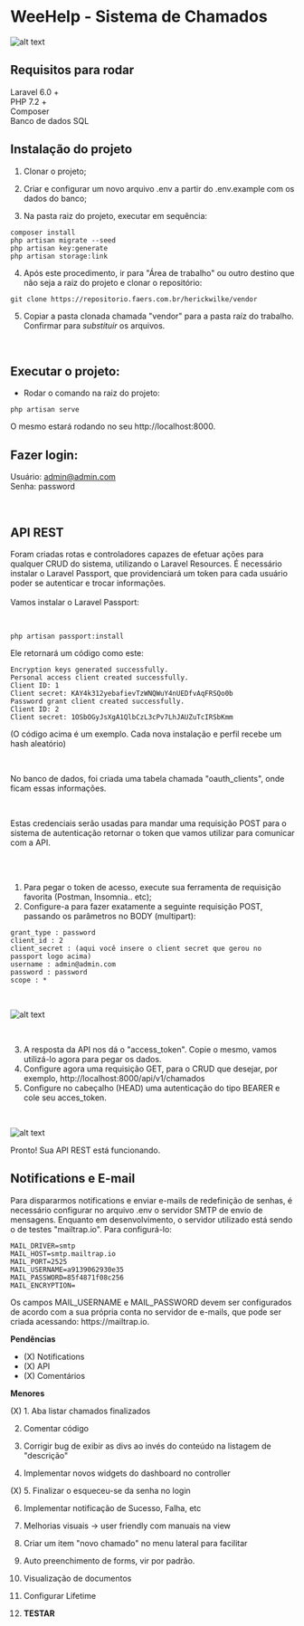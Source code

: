 # WeeHelp - Sistema de Chamados

![alt text](https://i.imgur.com/wkOEzlZ.png)

## Requisitos para rodar
Laravel 6.0 + <br>
PHP 7.2 + <br>
Composer <br>
Banco de dados SQL

## Instalação do projeto

1. Clonar o projeto;

2. Criar e configurar um novo arquivo .env a partir do .env.example com os dados do banco;

3. Na pasta raiz do projeto, executar em sequência: 

``` 
composer install
php artisan migrate --seed 
php artisan key:generate
php artisan storage:link

```

4. Após este procedimento, ir para "Área de trabalho" ou outro destino que não seja a raiz do projeto e clonar o repositório:

```
git clone https://repositorio.faers.com.br/herickwilke/vendor
```

5. Copiar a pasta clonada chamada "vendor" para a pasta raíz do trabalho. Confirmar para *substituir* os arquivos.

<br>

## Executar o projeto:

- Rodar o comando na raiz do projeto:

```
php artisan serve
```

O mesmo estará rodando no seu http://localhost:8000.

## Fazer login: 
Usuário: admin@admin.com <br>
Senha: password 

<br>


## API REST

<p> Foram criadas rotas e controladores capazes de efetuar ações para qualquer CRUD do sistema, utilizando o Laravel Resources.
É necessário instalar o Laravel Passport, que providenciará um token para cada usuário poder se autenticar e trocar informações. <br><br>
Vamos instalar o Laravel Passport: </p><br>

```
php artisan passport:install
```

<p>Ele retornará um código como este:</p>

```
Encryption keys generated successfully.
Personal access client created successfully.
Client ID: 1
Client secret: KAY4k312yebafievTzWNQWuY4nUEDfvAqFRSQo0b
Password grant client created successfully.
Client ID: 2
Client secret: 1OSbOGyJsXgA1QlbCzL3cPv7LhJAUZuTcIRSbKmm
``` 

<p>(O código acima é um exemplo. Cada nova instalação e perfil recebe um hash aleatório)</p><br>
<p>No banco de dados, foi criada uma tabela chamada "oauth_clients", onde ficam essas informações.</p><br>
<p>Estas credenciais serão usadas para mandar uma requisição POST para o sistema de autenticação retornar o token que vamos utilizar para comunicar com a API.</p>
<br><br>

1. Para pegar o token de acesso, execute sua ferramenta de requisição favorita (Postman, Insomnia.. etc);
2. Configure-a para fazer exatamente a seguinte requisição POST, passando os parâmetros no BODY (multipart):

```
grant_type : password
client_id : 2
client_secret : (aqui você insere o client secret que gerou no passport logo acima)
username : admin@admin.com
password : password
scope : *
```
<br>

![alt text](https://i.imgur.com/jwO3U8b.png)

<br>

3. A resposta da API nos dá o "access_token". Copie o mesmo, vamos utilizá-lo agora para pegar os dados.
4. Configure agora uma requisição GET, para o CRUD que desejar, por exemplo, http://localhost:8000/api/v1/chamados
5. Configure no cabeçalho (HEAD) uma autenticação do tipo BEARER e cole seu acces_token. 

<br>

![alt text](https://i.imgur.com/WwAfJ95.png)

Pronto! Sua API REST está funcionando.

## Notifications e E-mail

<p> Para dispararmos notifications e enviar e-mails de redefinição de senhas, é necessário configurar no arquivo .env o servidor SMTP de envio de mensagens. Enquanto em desenvolvimento, o servidor utilizado está sendo o de testes "mailtrap.io". Para configurá-lo: </p>

```
MAIL_DRIVER=smtp
MAIL_HOST=smtp.mailtrap.io
MAIL_PORT=2525
MAIL_USERNAME=a9139062930e35
MAIL_PASSWORD=85f4871f08c256
MAIL_ENCRYPTION=
```

<p> Os campos MAIL_USERNAME e MAIL_PASSWORD devem ser configurados de acordo com a sua própria conta no servidor de e-mails, que pode ser criada acessando: https://mailtrap.io. </p>

**Pendências**

- (X) Notifications
- (X) API
- (X) Comentários

**Menores**

(X) 1. Aba listar chamados finalizados

2. Comentar código

3. Corrigir bug de exibir as divs ao invés do conteúdo na listagem de "descrição"

4. Implementar novos widgets do dashboard no controller

(X) 5. Finalizar o esqueceu-se da senha no login

6. Implementar notificação de Sucesso, Falha, etc

7. Melhorias visuais -> user friendly com manuais na view

8. Criar um item "novo chamado" no menu lateral para facilitar

9. Auto preenchimento de forms, vir por padrão.

10. Visualização de documentos

11. Configurar Lifetime

11. **TESTAR**